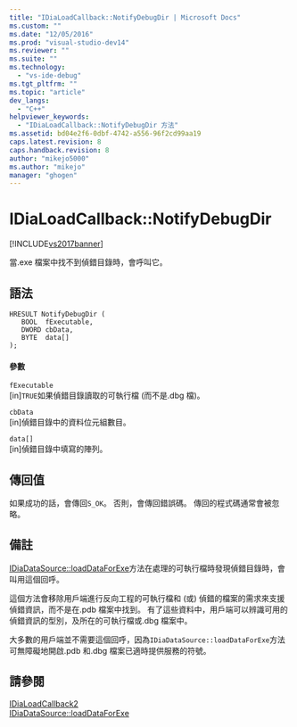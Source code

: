 ```yaml
---
title: "IDiaLoadCallback::NotifyDebugDir | Microsoft Docs"
ms.custom: ""
ms.date: "12/05/2016"
ms.prod: "visual-studio-dev14"
ms.reviewer: ""
ms.suite: ""
ms.technology: 
  - "vs-ide-debug"
ms.tgt_pltfrm: ""
ms.topic: "article"
dev_langs: 
  - "C++"
helpviewer_keywords: 
  - "IDiaLoadCallback::NotifyDebugDir 方法"
ms.assetid: bd04e2f6-0dbf-4742-a556-96f2cd99aa19
caps.latest.revision: 8
caps.handback.revision: 8
author: "mikejo5000"
ms.author: "mikejo"
manager: "ghogen"
---
```

# IDiaLoadCallback::NotifyDebugDir
[!INCLUDE[vs2017banner](../../code-quality/includes/vs2017banner.md)]

當.exe 檔案中找不到偵錯目錄時，會呼叫它。  
  
## 語法  
  
```cpp#  
HRESULT NotifyDebugDir (   
   BOOL  fExecutable,  
   DWORD cbData,  
   BYTE  data[]  
);  
```  
  
#### 參數  
 `fExecutable`  
 \[in\]`TRUE`如果偵錯目錄讀取的可執行檔 \(而不是.dbg 檔\)。  
  
 `cbData`  
 \[in\]偵錯目錄中的資料位元組數目。  
  
 `data[]`  
 \[in\]偵錯目錄中填寫的陣列。  
  
## 傳回值  
 如果成功的話，會傳回`S_OK`。 否則，會傳回錯誤碼。  傳回的程式碼通常會被忽略。  
  
## 備註  
 [IDiaDataSource::loadDataForExe](../../debugger/debug-interface-access/idiadatasource-loaddataforexe.md)方法在處理的可執行檔時發現偵錯目錄時，會叫用這個回呼。  
  
 這個方法會移除用戶端進行反向工程的可執行檔和 \(或\) 偵錯的檔案的需求來支援偵錯資訊，而不是在.pdb 檔案中找到。  有了這些資料中，用戶端可以辨識可用的偵錯資訊的型別，及所在的可執行檔或.dbg 檔案中。  
  
 大多數的用戶端並不需要這個回呼，因為`IDiaDataSource::loadDataForExe`方法可無障礙地開啟.pdb 和.dbg 檔案已適時提供服務的符號。  
  
## 請參閱  
 [IDiaLoadCallback2](../../debugger/debug-interface-access/idialoadcallback2.md)   
 [IDiaDataSource::loadDataForExe](../../debugger/debug-interface-access/idiadatasource-loaddataforexe.md)